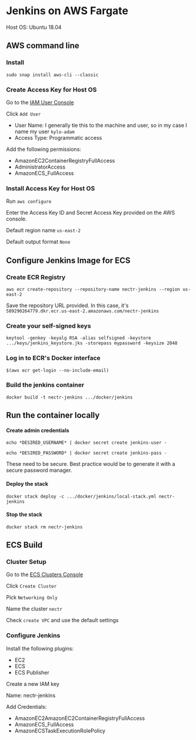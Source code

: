 # Jenkins on AWS Fargate

Host OS: Ubuntu 18.04

## AWS command line

### Install

`sudo snap install aws-cli --classic`

### Create Access Key for Host OS

Go to the [IAM User Console](https://console.aws.amazon.com/iam/home?#/users)

Click `Add User`

* User Name: I generally tie this to the machine and user, so in my case I name my user `kylo-adam`
* Access Type: Programmatic access

Add the following permissions:

* AmazonEC2ContainerRegistryFullAccess
* AdministratorAccess
* AmazonECS_FullAccess

### Install Access Key for Host OS

Run `aws configure`

Enter the Access Key ID and Secret Access Key provided on the AWS console.

Default region name `us-east-2`

Default output format `None`

## Configure Jenkins Image for ECS

### Create ECR Registry

`aws ecr create-repository --repository-name nectr-jenkins --region us-east-2`

Save the repository URL provided.  In this case, it's `589290264779.dkr.ecr.us-east-2.amazonaws.com/nectr-jenkins`

### Create your self-signed keys

`keytool -genkey -keyalg RSA -alias selfsigned -keystore .../keys/jenkins_keystore.jks -storepass mypassword -keysize 2048`

### Log in to ECR's Docker interface

`$(aws ecr get-login --no-include-email)`

### Build the jenkins container

`docker build -t nectr-jenkins .../docker/jenkins`

## Run the container locally

#### Create admin credentials

`echo *DESIRED_USERNAME* | docker secret create jenkins-user -`

`echo *DESIRED_PASSWORD* | docker secret create jenkins-pass -`

These need to be secure.  Best practice would be to generate it with a secure password manager.

#### Deploy the stack

`docker stack deploy -c .../docker/jenkins/local-stack.yml nectr-jenkins`

#### Stop the stack

`docker stack rm nectr-jenkins`

## ECS Build

### Cluster Setup

Go to the [ECS Clusters Console](https://us-east-2.console.aws.amazon.com/ecs/home?region=us-east-2#/clusters)

Click `Create Cluster`

Pick `Networking Only`

Name the cluster `nectr`

Check `create VPC` and use the default settings

### Configure Jenkins

Install the following plugins:

* EC2
* ECS
* ECS Publisher

Create a new IAM key

Name: nectr-jenkins

Add Credentials:

* AmazonEC2AmazonEC2ContainerRegistryFullAccess
* AmazonECS_FullAccess
* AmazonECSTaskExecutionRolePolicy
